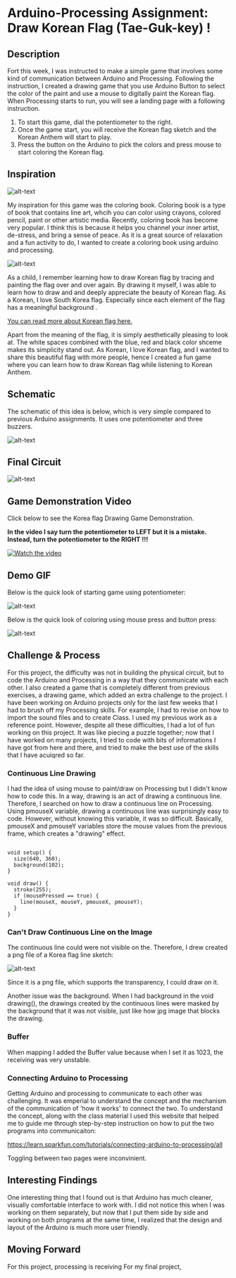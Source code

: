 # Arduino-Processing Assignment: Draw Korean Flag (Tae-Guk-key) !

## Description
Fort this week, I was instructed to make a simple game that involves some kind of communication between Arduino and Processing. Following the instruction, I created a drawing game that you use Arduino Button to select the color of the paint and use a mouse to digitally paint the Korean flag. When Processing starts to run, you will see a landing page with a following instruction. 

1. To start this game, dial the potentiometer to the right. 
2. Once the game start, you will receive the Korean flag sketch and the Korean Anthem will start to play.
3. Press the button on the Arduino to pick the colors and press mouse to start coloring the Korean flag. 

## Inspiration
![alt-text](Images/coloringbook.jpg)

My inspiration for this game was the coloring book. Coloring book is a type of book that contains line art, whcih you can color using crayons, colored pencil, paint or other artistic media. Recently, coloring book has become very popular. I think this is because it helps you channel your inner artist, de-stress, and bring a sense of peace. As it is a great source of relaxation and a fun activity to do, I wanted to create a coloring book using arduino and processing. 

![alt-text](Images/KoreanFlagImage.png)

As a child, I remember learning how to draw Korean flag by tracing and painting the flag over and over again. By drawing it myself, I was able to learn how to draw and and deeply appreciate the beauty of Korean flag. As a Korean, I love South Korea flag. Especially since each element of the flag has a meaningful background . 

[You can read more about Korean flag here.](https://theculturetrip.com/asia/south-korea/articles/a-brief-history-of-the-south-korean-flag/)

Apart from the meaning of the flag, it is simply aesthetically pleasing to look at. The white spaces combined with the blue, red and black color shceme makes its simplicity stand out. As Korean, I love Korean flag, and I wanted to share this beautiful flag with more people, hence I created a fun game where you can learn how to draw Korean flag while listening to Korean Anthem. 

## Schematic 

The schematic of this idea is below, which is very simple compared to previous Arduino assignments. It uses one potentiometer and three buzzers.

![alt-text](Images/schematic.jpg)

## Final Circuit
![alt-text](Images/circuit.png)

## Game Demonstration Video 

Click below to see the Korea flag Drawing Game Demonstration. 

**In the video I say turn the potentiometer to LEFT but it is a mistake. Instead, turn the potentiometer to the RIGHT !!!**

[![Watch the video](Images/youtubeimage.png)](https://youtu.be/A0OAqD5EGqc)

## Demo GIF  

Below is the quick look of starting game using potentiometer:

![alt-text](Images/start.gif)

Below is the quick look of coloring using mouse press and button press:

![alt-text](Images/color.gif)

## Challenge & Process

For this project, the difficulty was not in building the physical circuit, but to code the Arduino and Processing in a way that they communicate with each other.  I also created a game that is completely different from previous exercises, a drawing game, which added an extra challenge to the project. I have been working on Arduino projects only for the last few weeks that I had to brush off my Processing skills. For example, I had to revise on how to import the sound files and to create Class. I used my previous work as a reference point. However, despite all these difficulties, I had a lot of fun working on this project. It was like piecing a puzzle together; now that I have worked on many projects, I tried to code with bits of informations I have got from here and there, and tried to make the best use of the skills that I have acuiqred so far. 

### Continuous Line Drawing

I had the idea of using mouse to paint/draw on Processing but I didn't know how to code this. In a way, drawing is an act of drawing a continuous line. Therefore, I searched on how to draw a continuous line on Processing. Using pmouseX variable, drawing a continuous line was surprisingly easy to code. However, without knowing this variable, it was so difficult. Basically, pmouseX and pmouseY variables store the mouse values from the previous frame, which creates a "drawing" effect. 

````

void setup() {
  size(640, 360);
  background(102);
}

void draw() {
  stroke(255);
  if (mousePressed == true) {
    line(mouseX, mouseY, pmouseX, pmouseY);
  }
}

````

### Can't Draw Continuous Line on the Image
The continuous line could were not visible on the. Therefore, I drew created a png file of a Korea flag line sketch:

![alt-text](Images/KoreanFlagImage.png)

Since it is a png file, which supports the transparency, I could draw on it. 

Another issue was the background. When I had background in the void drawing(), the drawings created by the continuous lines were masked by the background that it was not visible, just like how jpg image that blocks the drawing. 

### Buffer 
When mapping I added the Buffer value because when I set it as 1023, the receiving was very unstable. 



### Connecting Arduino to Processing 

Getting Arduino and processing to communicate to each other was challenging. It was emperial to understand the concept and the mechanism of the communication of 'how it works' to connect the two. To understand the concept, along with the class material I used this website that helped me to guide me through step-by-step instruction on how to put the two programs into communicaiton:

https://learn.sparkfun.com/tutorials/connecting-arduino-to-processing/all

Toggling between two pages were inconvinient. 

## Interesting Findings

One interesting thing that I found out is that Arduino has much cleaner, visually comfortable interface to work with. I did not notice this when I was working on them separately, but now that I put them side by side and working on both programs at the same time, I realized that the design and layout of the Arduino is much more user friendly. 

## Moving Forward
For this project, processing is receiving 
For my final project,

